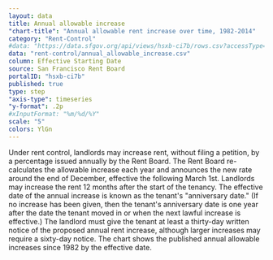 ```yaml
---
layout: data
title: Annual allowable increase
"chart-title": "Annual allowable rent increase over time, 1982-2014"
category: "Rent-Control"
#data: "https://data.sfgov.org/api/views/hsxb-ci7b/rows.csv?accessType=DOWNLOAD"
data: "rent-control/annual_allowable_increase.csv"
column: Effective Starting Date
source: San Francisco Rent Board
portalID: "hsxb-ci7b"
published: true
type: step
"axis-type": timeseries
"y-format": .2p
#xInputFormat: "%m/%d/%Y"
scale: "5"
colors: YlGn
---
```


Under rent control, landlords may increase rent, without filing a petition, by a percentage issued annually by the Rent Board. The Rent Board re-calculates the allowable increase each year and announces the new rate around the end of December, effective the following March 1st. Landlords may increase the rent 12 months after the start of the tenancy. The effective date of the annual increase is known as the tenant's "anniversary date." (If no increase has been given, then the tenant's anniversary date is one year after the date the tenant moved in or when the next lawful increase is effective.) The landlord must give the tenant at least a thirty-day written notice of the proposed annual rent increase, although larger increases may require a sixty-day notice. The chart shows the published annual allowable increases since 1982 by the effective date.